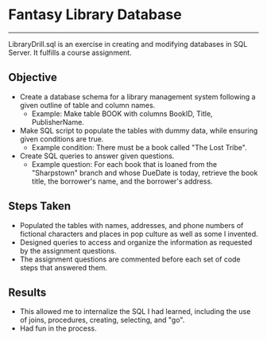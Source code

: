 # Fantasy Library Database
___
LibraryDrill.sql is an exercise in creating and modifying databases in SQL Server. It fulfills a course assignment.

## Objective
* Create a database schema for a library management system following a given outline of table and column names.
  * Example: Make table BOOK with columns BookID, Title, PublisherName.
* Make SQL script to populate the tables with dummy data, while ensuring given conditions are true.
  * Example condition: There must be a book called "The Lost Tribe".
* Create SQL queries to answer given questions.
  * Example question: For each book that is loaned from the "Sharpstown" branch and whose DueDate is today, retrieve the book title, the borrower's name, and the borrower's address.

## Steps Taken
* Populated the tables with names, addresses, and phone numbers of fictional characters and places in pop culture as well as some I invented.
* Designed queries to access and organize the information as requested by the assignment questions.
* The assignment questions are commented before each set of code steps that answered them.

## Results
* This allowed me to internalize the SQL I had learned, including the use of joins, procedures, creating, selecting, and "go". 
* Had fun in the process.

